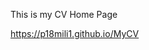 This is my CV Home Page

<a href="https://p18mili1.github.io/MyCV/">https://p18mili1.github.io/MyCV</a>
